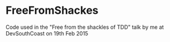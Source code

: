 # FreeFromShackes
Code used in the "Free from the shackles of TDD" talk by me at DevSouthCoast on 19th Feb 2015
